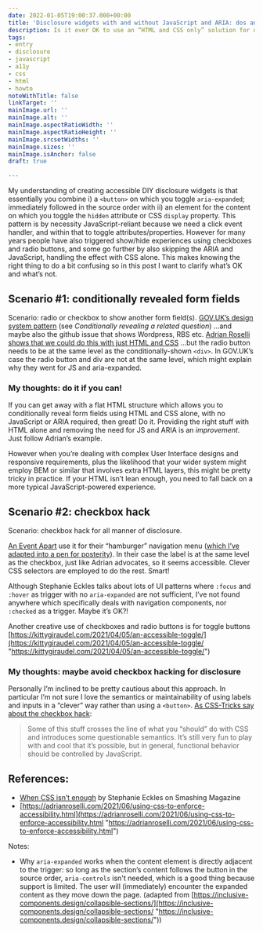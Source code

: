 ```yaml
---
date: 2022-01-05T19:00:37.000+00:00
title: 'Disclosure widgets with and without JavaScript and ARIA: dos and don’ts'
description: Is it ever OK to use an “HTML and CSS only” solution for disclosure widgets?
tags:
- entry
- disclosure
- javascript
- a11y
- css
- html
- howto
noteWithTitle: false
linkTarget: ''
mainImage.url: ''
mainImage.alt: ''
mainImage.aspectRatioWidth: ''
mainImage.aspectRatioHeight: ''
mainImage.srcsetWidths: ''
mainImage.sizes: ''
mainImage.isAnchor: false
draft: true

---
```

My understanding of creating accessible DIY disclosure widgets is that essentially you combine i) a `<button>` on which you toggle `aria-expanded`; immediately followed in the source order with ii) an element for the content on which you toggle the `hidden` attribute or CSS `display` property. This pattern is by necessity JavaScript-reliant because we need a click event handler, and within that to toggle attributes/properties. However for many years people have also triggered show/hide experiences using checkboxes and radio buttons, and some go further by also skipping the ARIA and JavaScript, handling the effect with CSS alone. This makes knowing the right thing to do a bit confusing so in this post I want to clarify what’s OK and what’s not.

## Scenario #1: conditionally revealed form fields

Scenario: radio or checkbox to show another form field(s). [GOV.UK’s design system pattern](https://design-system.service.gov.uk/components/radios/) (see _Conditionally revealing a related question_) …and maybe also the github issue that shows Wordpress, RBS etc. [Adrian Roselli shows that we could do this with just HTML and CSS](https://adrianroselli.com/2021/12/under-engineered-dependency-questions.html) …but the radio button needs to be at the same level as the conditionally-shown `<div>`. In GOV.UK’s case the radio button and div are not at the same level, which might explain why they went for JS and aria-expanded.

### My thoughts: do it if you can!

If you can get away with a flat HTML structure which allows you to  conditionally reveal form fields using HTML and CSS alone, with no JavaScript or ARIA required, then great! Do it. Providing the right stuff with HTML alone and removing the need for JS and ARIA is an _improvement_. Just follow Adrian’s example.

However when you’re dealing with complex User Interface designs and responsive requirements, plus the likelihood that your wider system might employ BEM or similar that involves extra HTML layers, this might be pretty tricky in practice. If your HTML isn’t lean enough, you need to fall back on a more typical JavaScript-powered experience.

## Scenario #2: checkbox hack

Scenario: checkbox hack for all manner of disclosure.

[An Event Apart](https://aneventapart.com/) use it for their “hamburger” navigation menu ([which I’ve adapted into a pen for posterity](https://codepen.io/fuzzylogicx/pen/LYNxZKb)). In their case the label is at the same level as the checkbox, just like Adrian advocates, so it seems accessible. Clever CSS selectors are employed to do the rest. Smart!

Although Stephanie Eckles talks about lots of UI patterns where `:focus` and `:hover` as trigger with no `aria-expanded` are not sufficient, I’ve not found anywhere which specifically deals with navigation components, nor `:checked` as a trigger. Maybe it’s OK?!

Another creative use of checkboxes and radio buttons is for toggle buttons [https://kittygiraudel.com/2021/04/05/an-accessible-toggle/](https://kittygiraudel.com/2021/04/05/an-accessible-toggle/ "https://kittygiraudel.com/2021/04/05/an-accessible-toggle/")

### My thoughts: maybe avoid checkbox hacking for disclosure

Personally I’m inclined to be pretty cautious about this approach. In particular I’m not sure I love the semantics or maintainability of using labels and inputs in a “clever” way rather than using a `<button>`. [As CSS-Tricks say about the checkbox hack](https://css-tricks.com/the-checkbox-hack/): 

> Some of this stuff crosses the line of what you “should” do with CSS and introduces some questionable semantics. It’s still very fun to play with and cool that it’s possible, but in general, functional behavior should be controlled by JavaScript.

## References:

* [When CSS isn’t enough](https://www.smashingmagazine.com/2021/06/css-javascript-requirements-accessible-components/) by Stephanie Eckles on Smashing Magazine
* [https://adrianroselli.com/2021/06/using-css-to-enforce-accessibility.html](https://adrianroselli.com/2021/06/using-css-to-enforce-accessibility.html "https://adrianroselli.com/2021/06/using-css-to-enforce-accessibility.html")

Notes:

* Why `aria-expanded` works when the content element is directly adjacent to the trigger: so long as the section’s content follows the button in the source order, `aria-controls` isn't needed, which is a good thing because support is limited. The user will (immediately) encounter the expanded content as they move down the page. (adapted from [https://inclusive-components.design/collapsible-sections/](https://inclusive-components.design/collapsible-sections/ "https://inclusive-components.design/collapsible-sections/"))